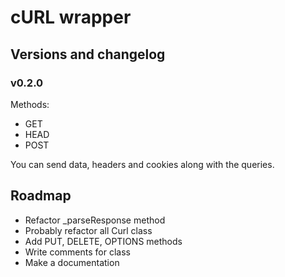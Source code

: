 # cURL wrapper

## Versions and changelog

### v0.2.0
Methods:
- GET
- HEAD
- POST

You can send data, headers and cookies along with the queries.

## Roadmap
- Refactor _parseResponse method
- Probably refactor all Curl class
- Add PUT, DELETE, OPTIONS methods
- Write comments for class
- Make a documentation